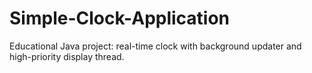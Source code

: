 # Simple-Clock-Application
Educational Java project: real-time clock with background updater and high-priority display thread.
